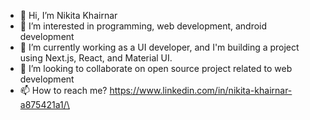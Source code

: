 - 👋 Hi, I’m Nikita Khairnar
- 👀 I’m interested in programming, web development, android development
- 🌱 I’m currently working as a UI developer, and I'm building a project using Next.js, React, and Material UI.
- 💞️ I’m looking to collaborate on open source project related to web development
- 📫 How to reach me?   https://www.linkedin.com/in/nikita-khairnar-a875421a1/\

<!---
Nikitakhairnar/Nikitakhairnar is a ✨ special ✨ repository because its `README.md` (this file) appears on your GitHub profile.
You can click the Preview link to take a look at your changes.
--->
